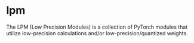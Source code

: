 # lpm
The LPM (Low Precision Modules) is a collection of PyTorch modules that utilize low-precision calculations and/or low-precision/quantized weights.
